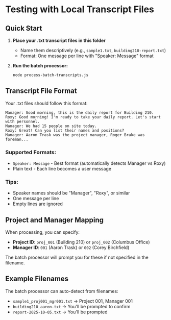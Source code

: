 # Testing with Local Transcript Files

## Quick Start

1. **Place your .txt transcript files in this folder**
   - Name them descriptively (e.g., `sample1.txt`, `building210-report.txt`)
   - Format: One message per line with "Speaker: Message" format

2. **Run the batch processor:**
   ```bash
   node process-batch-transcripts.js
   ```

## Transcript File Format

Your .txt files should follow this format:

```
Manager: Good morning, this is the daily report for Building 210.
Roxy: Good morning! I'm ready to take your daily report. Let's start with personnel.
Manager: We had 15 people on site today.
Roxy: Great! Can you list their names and positions?
Manager: Aaron Trask was the project manager, Roger Brake was foreman...
```

### Supported Formats:
- `Speaker: Message` - Best format (automatically detects Manager vs Roxy)
- Plain text - Each line becomes a user message

### Tips:
- Speaker names should be "Manager", "Roxy", or similar
- One message per line
- Empty lines are ignored

## Project and Manager Mapping

When processing, you can specify:
- **Project ID**: `proj_001` (Building 210) or `proj_002` (Columbus Office)
- **Manager ID**: `001` (Aaron Trask) or `002` (Corey Birchfield)

The batch processor will prompt you for these if not specified in the filename.

## Example Filenames

The batch processor can auto-detect from filenames:
- `sample1_proj001_mgr001.txt` → Project 001, Manager 001
- `building210_aaron.txt` → You'll be prompted to confirm
- `report-2025-10-05.txt` → You'll be prompted

